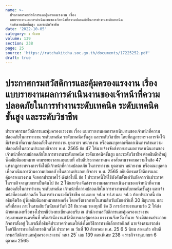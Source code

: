 ```yaml
---
name: >-
  ประกาศกรมสวัสดิการและคุ้มครองแรงงาน เรื่อง
  แบบรายงานผลการดำเนินงานของเจ้าหน้าที่ความปลอดภัยในการทำงานระดับเทคนิค
  ระดับเทคนิคขั้นสูง และระดับวิชาชีพ
date: '2022-10-05'
category: ง พิเศษ
volume: 139
section: 238
page: 25
source: 'https://ratchakitcha.soc.go.th/documents/17225252.pdf'
draft: true
---
```


# ประกาศกรมสวัสดิการและคุ้มครองแรงงาน เรื่อง แบบรายงานผลการดำเนินงานของเจ้าหน้าที่ความปลอดภัยในการทำงานระดับเทคนิค ระดับเทคนิคขั้นสูง และระดับวิชาชีพ

ประกาศกรมสวัสดิการและคุ้มครองแรงงาน เรื่อง แบบรายงานผลการดาเนินงานของเจ้าหน้าที่ความปลอดภัยในการทางาน ระดับเทคนิค ระดับเทคนิคขั้นสูง และระดับวิชาชีพ โดยที่กฎกระทรวงการจัดให้มีเจ้าหน้าที่ความปลอดภัยในการทางาน บุคลากร หน่วยงาน หรือคณะบุคคลเพื่อดาเนินการด้านความปลอดภัยในสถานประกอบกิจการ พ.ศ. 2565 ข้อ 47 ให้นายจ้างจัดส่งรายงานผลการดาเนินงานของเจ้าหน้าที่ความปลอดภัยในการทางานระดับเทคนิค ระดับเทคนิคขั้นสูง และระดับวิชาชีพ ต่ออธิบดีหรือผู้ซึ่งอธิบดีมอบหมาย ตามระยะเวลาและแบบที่ อธิบดีประกาศกาหนด อาศัยอานาจตามความในข้อ 47 แห่งกฎกระทรวงการจัดให้มีเจ้าหน้าที่ความปลอดภัย ในการทางาน บุคลากร หน่วยงาน หรือคณะบุคคลเพื่อดาเนินการด้านความปลอดภั ยในสถานประกอบกิจการ พ.ศ. 2565 อธิบดีกรมสวัสดิการและคุ้มครองแรงงาน จึงออกประกาศไว้ ดังต่อไปนี้ ข้อ 1 ประกาศนี้ให้ใช้บังคับตั้งแต่วันถัดจากวันประกาศในราชกิจจานุเบกษาเป็นต้นไป ข้อ 2 ให้นายจ้างจัดส่งรายงานผลการดาเนินงานของเจ้าหน้าที่ความปลอดภัยในการทำงาน ระดับเทคนิค เจ้าหน้าที่ความปลอดภัยในการทางานระดับเทคนิคขั้นสูง และเจ้าหน้าที่ความปลอดภัย ในการทำงานระดับวิชาชีพ ตามแบบ จป.ท จป.ส และ จป.ว ท้ายประกาศนี้ ต่ออธิบดีหรือ ผู้ซึ่งอธิบดีมอบหมายสองครั้ง โดยครั้งแรกภายในสามสิบวันนับแต่วันที่ 30 มิถุนายน และครั้งที่สอง ภายในสามสิบวันนับแต่วันที่ 31 ธันวาคม ของทุกปี ข้อ 3 การส่งรายงานตามข้อ 2 ให้ส่งด้วยตนเองหรือทางไปรษณีย์ลงทะเบียนตอบรับ ณ สำนักงานสวัสดิการและคุ้มครองแรงงานกรุงเทพมหานครพื้นที่ หรือสำนักงานสวัสดิการและคุ้มครอง แรงงานจังหวัด ที่นาย จ้างมีสถานประกอบกิจการตั้งอยู่ ในกรณีที่อธิบดีประกาศกำหนดให้ส่งโดยวิธีการทางอิเล็กทรอนิกส์ นายจ้างสามารถส่ง โดยวิธีการทางอิเล็กทรอนิกส์ได้ ประกาศ ณ วันที่ 10 สิงหาคม พ.ศ. 25 6 5 นิยม สองแก้ว อธิบดีกรมสวัสดิการและคุ้มครองแรงงาน ้ หนา 25 ่ เลม 139 ตอนพิเศษ 238 ง ราชกิจจานุเบกษา 6 ตุลาคม 2565













